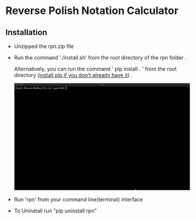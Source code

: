 # Reverse Polish Notation Calculator



## Installation 
* Unzipped the rpn.zip file 
* Run the command './install.sh' from the root directory of the rpn folder .

  Alternatively, you can run the command ' pip install . ' from the root directory ([install pip if you don't already have it](https://github.com/pypa/pip))   .


  ![](rpn.gif)

* Run 'rpn' from your command line(terminal) interface


* To Uninstall run "pip uninstall rpn"



